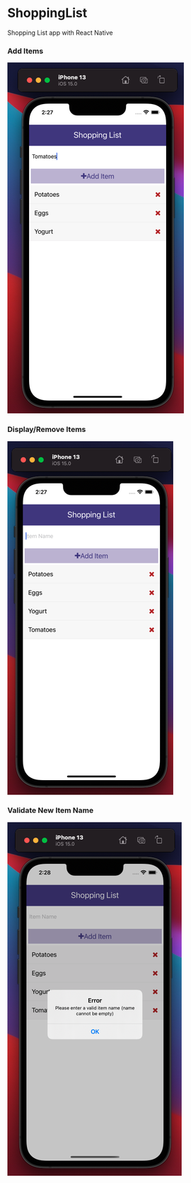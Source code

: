 # ShoppingList
Shopping List app with React Native

### Add Items
![add_item](https://github.com/OleksandrLevinskyi/ShoppingList/blob/master/demo-screenshots/add_item.png)

### Display/Remove Items
![display_items](https://github.com/OleksandrLevinskyi/ShoppingList/blob/master/demo-screenshots/display_items.png)

### Validate New Item Name
![validation](https://github.com/OleksandrLevinskyi/ShoppingList/blob/master/demo-screenshots/validation.png)
